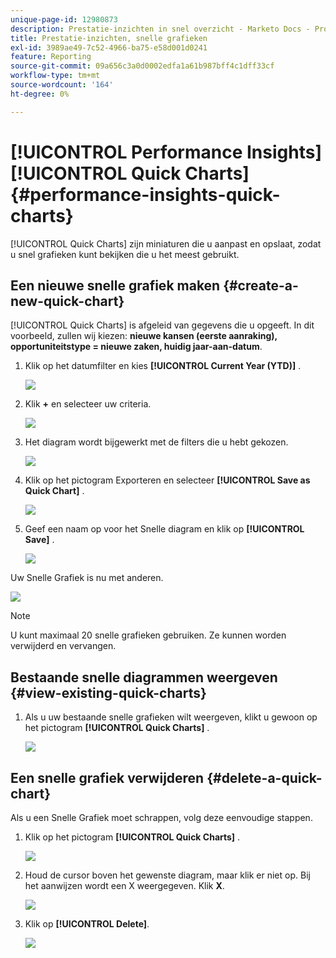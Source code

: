 ```yaml
---
unique-page-id: 12980873
description: Prestatie-inzichten in snel overzicht - Marketo Docs - Productdocumentatie
title: Prestatie-inzichten, snelle grafieken
exl-id: 3989ae49-7c52-4966-ba75-e58d001d0241
feature: Reporting
source-git-commit: 09a656c3a0d0002edfa1a61b987bff4c1dff33cf
workflow-type: tm+mt
source-wordcount: '164'
ht-degree: 0%

---
```


# [!UICONTROL Performance Insights] [!UICONTROL Quick Charts] {#performance-insights-quick-charts}

[!UICONTROL Quick Charts] zijn miniaturen die u aanpast en opslaat, zodat u snel grafieken kunt bekijken die u het meest gebruikt.

## Een nieuwe snelle grafiek maken {#create-a-new-quick-chart}

[!UICONTROL Quick Charts] is afgeleid van gegevens die u opgeeft. In dit voorbeeld, zullen wij kiezen: **nieuwe kansen (eerste aanraking), opportuniteitstype = nieuwe zaken, huidig jaar-aan-datum**.

1. Klik op het datumfilter en kies **[!UICONTROL Current Year (YTD)]** .

   ![](assets/1-2.png)

1. Klik **+** en selecteer uw criteria.

   ![](assets/2-2.png)

1. Het diagram wordt bijgewerkt met de filters die u hebt gekozen.

   ![](assets/3-3.png)

1. Klik op het pictogram Exporteren en selecteer **[!UICONTROL Save as Quick Chart]** .

   ![](assets/4-2.png)

1. Geef een naam op voor het Snelle diagram en klik op **[!UICONTROL Save]** .

   ![](assets/5-3.png)

Uw Snelle Grafiek is nu met anderen.

![](assets/6-3.png)

>[!NOTE]
>
>U kunt maximaal 20 snelle grafieken gebruiken. Ze kunnen worden verwijderd en vervangen.

## Bestaande snelle diagrammen weergeven {#view-existing-quick-charts}

1. Als u uw bestaande snelle grafieken wilt weergeven, klikt u gewoon op het pictogram **[!UICONTROL Quick Charts]** .

   ![](assets/7-1.png)

## Een snelle grafiek verwijderen {#delete-a-quick-chart}

Als u een Snelle Grafiek moet schrappen, volg deze eenvoudige stappen.

1. Klik op het pictogram **[!UICONTROL Quick Charts]** .

   ![](assets/8-1.png)

1. Houd de cursor boven het gewenste diagram, maar klik er niet op. Bij het aanwijzen wordt een X weergegeven. Klik **X**.

   ![](assets/9-2.png)

1. Klik op **[!UICONTROL Delete]**.

   ![](assets/10-1.png)
